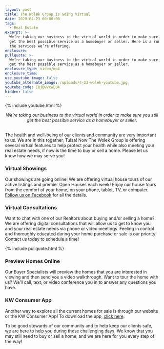 ```yaml
---
layout: post
title: The Wolek Group is Going Virtual
date: 2020-04-23 00:00:00
tags:
  - Real Estate
excerpt: >-
  We’re taking our business to the virtual world in order to make sure you still
  get the best possible service as a homebuyer or seller. Here is a rundown of
  the services we’re offering.
enclosure:
pullquote: >-
  We’re taking our business to the virtual world in order to make sure you still
  get the best possible service as a homebuyer or seller.
enclosure_type: video/mp4
enclosure_time:
use_youtube_image: false
youtube_alternate_image: /uploads/4-23-wolek-youtube.jpg
youtube_code: IOjBwVcwEU4
hidden: false
---
```


{% include youtube.html %}

<center><em>We’re taking our business to the virtual world in order to make sure you still get the best possible service as a homebuyer or seller.</em></center>

<br>The health and well-being of our clients and community are very important to us. We are in this together, Tulsa\! Now The Wolek Group is offering several virtual features to help protect your health while also meeting your real estate needs, if now is the time to buy or sell a home. Please let us know how we may serve you\!

### Virtual Showings

Our showings are going online\! We are offering virtual house tours of our active listings and premier Open Houses each week\! Enjoy our house tours from the comfort of your home, on your phone, tablet, TV, or computer. <u><a target="_blank" href="https://www.facebook.com/tulsaokrealestate">Follow us on Facebook</a></u> for all the details.

### Virtual Consultations

Want to chat with one of our Realtors about buying and/or selling a home? We are offering digital consultations that will allow us to get to know you and your real estate needs via phone or video meetings. Feeling in control and thoroughly educated during your home purchase or sale is our priority\! Contact us today to schedule a time\!

{% include pullquote.html %}

### Preview Homes Online

Our Buyer Specialists will preview the homes that you are interested in viewing and then send you a video walkthrough. Want to tour the home with us? We’ll call, text, or video conference you in to answer any questions you have.

### KW Consumer App

Another way to explore all the current homes for sale is through our website or the KW Consumer App\! To download the app, <u><a target="_blank" href="https://console.command.kw.com/login">click here</a></u>.

To be good stewards of our community and to help keep our clients safe, we are here to help you during these challenging days. We know that you may still need to buy or sell a home, and we are here for you every step of the way\!